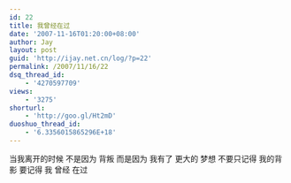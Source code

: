 ```yaml
---
id: 22
title: 我曾经在过
date: '2007-11-16T01:20:00+08:00'
author: Jay
layout: post
guid: 'http://ijay.net.cn/log/?p=22'
permalink: /2007/11/16/22
dsq_thread_id:
    - '4270597709'
views:
    - '3275'
shorturl:
    - 'http://goo.gl/Ht2mD'
duoshuo_thread_id:
    - '6.3356015865296E+18'
---
```


当我离开的时候
不是因为
背叛
而是因为
我有了
更大的
梦想
不要只记得
我的背影
要记得
我
曾经
在过